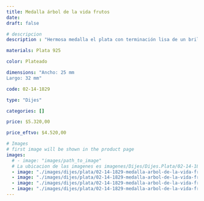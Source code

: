 ```yaml
---
title: Medalla árbol de la vida frutos
date: 
draft: false

# descripcion
description : "Hermosa medalla el plata con terminación lisa de un brillo precioso. El árbol de la vida simboliza el vínculo, la unión y la familia, el crecimiento personal y la fortaleza. Los lazos entre el cielo y la tierra."

materials: Plata 925

color: Plateado

dimensions: "Ancho: 25 mm 
Largo: 32 mm"

code: 02-14-1829

type: "Dijes"

categories: []

price: $5.320,00

price_eftvo: $4.520,00

# Images
# first image will be shown in the product page
images:
  # - image: "images/path_to_image"
  # La ubicacion de las imagenes es imagenes/Dijes/Dijes.Plata/02-14-1829-medalla-arbol-de-la-vida-frutos
  - image: "./images/dijes/plata/02-14-1829-medalla-arbol-de-la-vida-frutos_a.jpg"
  - image: "./images/dijes/plata/02-14-1829-medalla-arbol-de-la-vida-frutos_b.jpg"
  - image: "./images/dijes/plata/02-14-1829-medalla-arbol-de-la-vida-frutos_c.jpg"
  - image: "./images/dijes/plata/02-14-1829-medalla-arbol-de-la-vida-frutos_d.jpg"
---
```

